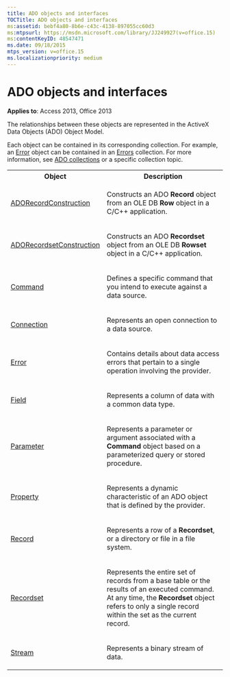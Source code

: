 ```yaml
---
title: ADO objects and interfaces
TOCTitle: ADO objects and interfaces
ms:assetid: bebf4a80-8b6e-c43c-4138-897055cc60d3
ms:mtpsurl: https://msdn.microsoft.com/library/JJ249927(v=office.15)
ms:contentKeyID: 48547471
ms.date: 09/18/2015
mtps_version: v=office.15
ms.localizationpriority: medium
---
```


# ADO objects and interfaces

**Applies to**: Access 2013, Office 2013

The relationships between these objects are represented in the ActiveX Data Objects (ADO) Object Model.

Each object can be contained in its corresponding collection. For example, an [Error](error-object-ado.md) object can be contained in an [Errors](errors-collection-ado.md) collection. For more information, see [ADO collections](ado-collections.md) or a specific collection topic.


<table>
<colgroup>
<col />
<col />
</colgroup>
<tbody>
<tr class="even">
<th>Object</th>
<th>Description</th>
</tr>
<tr class="odd">
<td><p><a href="adorecordconstruction-interface-ado.md">ADORecordConstruction</a></p></td>
<td><p>Constructs an ADO <strong>Record</strong> object from an OLE DB <strong>Row</strong> object in a C/C++ application.</p></td>
</tr>
<tr class="even">
<td><p><a href="adorecordsetconstruction-interface-ado.md">ADORecordsetConstruction</a></p></td>
<td><p>Constructs an ADO <strong>Recordset</strong> object from an OLE DB <strong>Rowset</strong> object in a C/C++ application.</p></td>
</tr>
<tr class="odd">
<td><p><a href="command-object-ado.md">Command</a></p></td>
<td><p>Defines a specific command that you intend to execute against a data source.</p></td>
</tr>
<tr class="even">
<td><p><a href="connection-object-ado.md">Connection</a></p></td>
<td><p>Represents an open connection to a data source.</p></td>
</tr>
<tr class="odd">
<td><p><a href="error-object-ado.md">Error</a></p></td>
<td><p>Contains details about data access errors that pertain to a single operation involving the provider.</p></td>
</tr>
<tr class="even">
<td><p><a href="field-object-ado.md">Field</a></p></td>
<td><p>Represents a column of data with a common data type.</p></td>
</tr>
<tr class="odd">
<td><p><a href="parameter-object-ado.md">Parameter</a></p></td>
<td><p>Represents a parameter or argument associated with a <strong>Command</strong> object based on a parameterized query or stored procedure.</p></td>
</tr>
<tr class="even">
<td><p><a href="property-object-ado.md">Property</a></p></td>
<td><p>Represents a dynamic characteristic of an ADO object that is defined by the provider.</p></td>
</tr>
<tr class="odd">
<td><p><a href="record-object-ado.md">Record</a></p></td>
<td><p>Represents a row of a <strong>Recordset</strong>, or a directory or file in a file system.</p></td>
</tr>
<tr class="even">
<td><p><a href="recordset-object-ado.md">Recordset</a></p></td>
<td><p>Represents the entire set of records from a base table or the results of an executed command. At any time, the <strong>Recordset</strong> object refers to only a single record within the set as the current record.</p></td>
</tr>
<tr class="odd">
<td><p><a href="stream-object-ado.md">Stream</a></p></td>
<td><p>Represents a binary stream of data.</p></td>
</tr>
</tbody>
</table>


